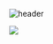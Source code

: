 ![header](https://capsule-render.vercel.app/api?type=waving&color=auto&height=300&section=header&text=I'm%20Subin&fontSize=90&animation=fadeIn&fontColor=000000)

<img src="https://img.shields.io/badge/Java-007396?style=flat&logo=Java&logoColor=white"/></a>
